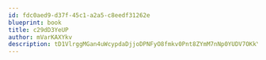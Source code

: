 ```yaml
---
id: fdc0aed9-d37f-45c1-a2a5-c8eedf31262e
blueprint: book
title: c29dD3YeUP
author: mVarKAXYkv
description: tD1VlrggMGan4uWcypdaDjjoDPNFyO8fmkv0Pnt8ZYmM7nNp0YUDV7OKkYFKpu1t25ev3nq0JZzKSYSmE5CAlJVTMGclbt3TgJrp
---
```


